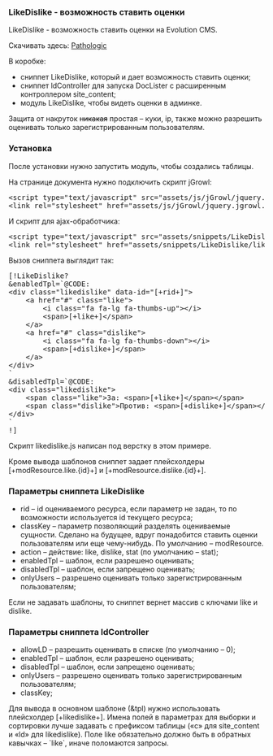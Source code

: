
<meta http-equiv="Content-Type" content="text/html; charset=utf-8">
<h3>LikeDislike - возможность ставить оценки </h3>
LikeDislike - возможность ставить оценки на Evolution CMS.
<p>Скачивать здесь: <i class="fa fa-github fa-lg text-primary"></i> <a href="https://github.com/Pathologic/LikeDislike" rel="nofollow" target="_blank">Pathologic</a></p>
<p>В коробке:</p>
<ul>
	<li>сниппет LikeDislike, который и дает возможность ставить оценки;</li>
	<li>сниппет ldController для запуска DocLister с расширенным контроллером site_content;</li>
	<li>модуль LikeDislike, чтобы видеть оценки в админке.</li>
</ul>
<p>Защита от накруток <s>никакая</s> простая – куки, ip, также можно разрешить оценивать только зарегистрированным пользователям.</p>
<h3 class="sub-header">Установка</h3>
<p>После установки нужно запустить модуль, чтобы создались таблицы.</p>
<p>На странице документа нужно подключить скрипт jGrowl:</p>
<pre class="brush: html;">
&lt;script type="text/javascript" src="assets/js/jGrowl/jquery.jgrowl.min.js"&gt;&lt;/script&gt;
&lt;link rel="stylesheet" href="assets/js/jGrowl/jquery.jgrowl.min.css"&gt;
</pre>

<p>И скрипт для ajax-обработчика:</p>
<pre class="brush: html;">
&lt;script type="text/javascript" src="assets/snippets/LikeDislike/likedislike.js"&gt;&lt;/script&gt;
&lt;link rel="stylesheet" href="assets/snippets/LikeDislike/likedislike.css"&gt;
</pre>

<p>Вызов сниппета выглядит так:</p>
<pre class="brush: html;">
[!LikeDislike? 
&amp;enabledTpl=`@CODE:
&lt;div class="likedislike" data-id="[+rid+]"&gt;
	&lt;a href="#" class="like"&gt;
		&lt;i class="fa fa-lg fa-thumbs-up"&gt;&lt;/i&gt;
		&lt;span&gt;[+like+]&lt;/span&gt;
	&lt;/a&gt;
	&lt;a href="#" class="dislike"&gt;
		&lt;i class="fa fa-lg fa-thumbs-down"&gt;&lt;/i&gt;
		&lt;span&gt;[+dislike+]&lt;/span&gt;
	&lt;/a&gt;
&lt;/div&gt;
` 
&amp;disabledTpl=`@CODE: 
&lt;div class="likedislike"&gt;
	&lt;span class="like"&gt;За: &lt;span&gt;[+like+]&lt;/span&gt;&lt;/span&gt;
	&lt;span class="dislike"&gt;Против: &lt;span&gt;[+dislike+]&lt;/span&gt;&lt;/span&gt;
&lt;/div&gt;
`
!]
</pre>
<p>Скрипт likedislike.js написан под верстку в этом примере.</p>
<p>Кроме вывода шаблонов сниппет задает плейсхолдеры [+modResource.like.{id}+] и [+modResource.dislike.{id}+].</p>
<h3 class="sub-header">Параметры сниппета LikeDislike</h3>
<ul>
	<li><span class="text-bold">rid</span> – id оцениваемого ресурса, если параметр не задан, то по возможности используется id текущего ресурса;</li>
	<li><span class="text-bold">classKey</span> – параметр позволяющий разделять оцениваемые сущности. Сделано на будущее, вдруг понадобится ставить оценки пользователям или еще чему-нибудь. По умолчанию</span> – modResource.</li>
	<li><span class="text-bold">action</span> – действие: like, dislike, stat (по умолчанию – stat);</li>
	<li><span class="text-bold">enabledTpl</span> – шаблон, если разрешено оценивать;</li>
	<li><span class="text-bold">disabledTpl</span> – шаблон, если запрещено оценивать;</li>
	<li><span class="text-bold">onlyUsers</span> – разрешено оценивать только зарегистрированным пользователям;</li>
</ul>
<p>Если не задавать шаблоны, то сниппет вернет массив с ключами like и dislike.</p>

<h3 class="sub-header">Параметры сниппета ldController</h3>
<ul>
	<li><span class="text-bold">allowLD</span> – разрешить оценивать в списке (по умолчанию – 0);</li>
	<li><span class="text-bold">enabledTpl</span> – шаблон, если разрешено оценивать;</li>
	<li><span class="text-bold">disabledTpl</span> – шаблон, если запрещено оценивать;</li>
	<li><span class="text-bold">onlyUsers</span> – разрешено оценивать только зарегистрированным пользователям;</li>
	<li><span class="text-bold">classKey;</span></li>
</ul>
<p>Для вывода в основном шаблоне (&tpl) нужно использовать плейсхолдер [+likedislike+]. Имена полей в параметрах для выборки и сортировки лучше задавать с префиксом таблицы («c» для site_content и «ld» для likedislike). Поле like обязательно должно быть в обратных кавычках – `like`, иначе поломаются запросы.</p>
